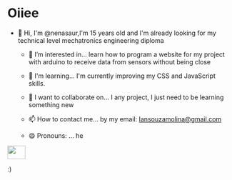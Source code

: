 # Oiiee

- 👋 Hi, I'm @nenasaur,I'm 15 years old and I'm already looking for my technical level mechatronics engineering diploma

  - 👀 I’m interested in…
learn how to program a website for my project with arduino to receive data from sensors without being close

  - 🌱 I'm learning...
 I'm currently improving my CSS and JavaScript skills. 

  - 💞️ I want to collaborate on…
I any project, I just need to be learning something new

  - 📫 How to contact me…
by my email: Iansouzamolina@gmail.com

  - 😄 Pronouns: …
he

 <img align="center" height="30" width="40" src="https://cdn.jsdelivr.net/gh/devicons/devicon@latest/icons/arduino/arduino-original-wordmark.svg" />
          
                  

 :)
<!---
nenasaur/nenasaur is a ✨ special ✨ repository because its `README.md` (this file) appears on your GitHub profile.
You can click the Preview link to take a look at your changes.
--->
